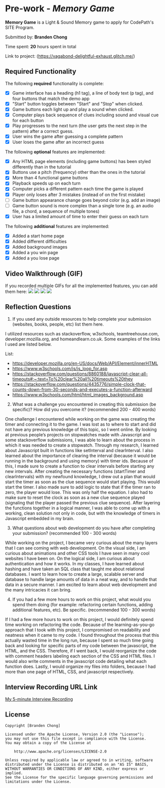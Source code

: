# Pre-work - *Memory Game*

**Memory Game** is a Light & Sound Memory game to apply for CodePath's SITE Program. 

Submitted by: **Branden Chong**

Time spent: **20** hours spent in total

Link to project: (https://vagabond-delightful-exhaust.glitch.me/)

## Required Functionality

The following **required** functionality is complete:

* [x] Game interface has a heading (h1 tag), a line of body text (p tag), and four buttons that match the demo app
* [x] "Start" button toggles between "Start" and "Stop" when clicked. 
* [x] Game buttons each light up and play a sound when clicked. 
* [x] Computer plays back sequence of clues including sound and visual cue for each button
* [x] Play progresses to the next turn (the user gets the next step in the pattern) after a correct guess. 
* [x] User wins the game after guessing a complete pattern
* [x] User loses the game after an incorrect guess

The following **optional** features are implemented:

* [x] Any HTML page elements (including game buttons) has been styled differently than in the tutorial
* [x] Buttons use a pitch (frequency) other than the ones in the tutorial
* [x] More than 4 functional game buttons
* [x] Playback speeds up on each turn
* [x] Computer picks a different pattern each time the game is played
* [x] Player only loses after 3 mistakes (instead of on the first mistake)
* [ ] Game button appearance change goes beyond color (e.g. add an image)
* [ ] Game button sound is more complex than a single tone (e.g. an audio file, a chord, a sequence of multiple tones)
* [x] User has a limited amount of time to enter their guess on each turn

The following **additional** features are implemented:

- [x] Added a start home page
- [x] Added different difficulties
- [x] Added background images
- [x] Added a you win page
- [x] Added a you lose page

## Video Walkthrough (GIF)

If you recorded multiple GIFs for all the implemented features, you can add them here:
![](gif1-link-here)
![](gif2-link-here)
![](gif3-link-here)
![](gif4-link-here)

## Reflection Questions
1. If you used any outside resources to help complete your submission (websites, books, people, etc) list them here. 

I utilized resources such as stackoverflow, w3schools, teamtreehouse.com, developer.mozilla.org, and homeandlearn.co.uk. Some examples of the links I used are listed below. 

List:
- https://developer.mozilla.org/en-US/docs/Web/API/Element/innerHTML
- https://www.w3schools.com/js/js_loop_for.asp
- https://stackoverflow.com/questions/8860188/javascript-clear-all-timeouts#:~:text=To%20clear%20all%20timeouts%20they
- https://stackoverflow.com/questions/4435776/simple-clock-that-counts-down-from-30-seconds-and-executes-a-function-afterward
- https://www.w3schools.com/html/html_images_background.asp


2. What was a challenge you encountered in creating this submission (be specific)? How did you overcome it? (recommended 200 - 400 words) 

One challenge I encountered while working on the game was creating the timer and connecting it to the game. I was lost as to where to start and did not have any previous knowledge of this topic, so I went online. By looking at previous people’s projects on stopwatches made with Javascript and some stackoverflow submissions, I was able to learn about the process in which it was needed to create a stopwatch. Through my research, I learned about Javascript built in functions like setInterval and clearInterval. I also learned about the importance of clearing the interval (because it would be running in the background and using memory) with timer ids. Because of this, I made sure to create a function to clear intervals before starting any new intervals. After creating the necessary functions (startTimer and  clearIntervals) with my newfound knowledge, I drew out a plan that would start the timer as soon as the clue sequence would start playing. This would start the timer. I also made sure to add logic to state that if the timer ran to zero, the player would lose. This was only half the equation. I also had to make sure to reset the clock as soon as a new clue sequence played (signaling that the player passed the previous clue sequence). After layering the functions together in a logical manner, I was able to come up with a working, clean solution not only in code, but with the knowledge of timers in Javascript embedded in my brain.


3. What questions about web development do you have after completing your submission? (recommended 100 - 300 words) 

While working on the project, I became very curious about the many layers that I can see coming with web development. On the visual side, I am curious about animations and other CSS tools I have seen in many cool websites I have been on. On the logical side, I am curious about authentication and how it works. In my classes, I have learned about hashing and have taken an SQL class that taught me about relational databases. I want to learn how to create a large, scalable server and database to handle large amounts of data in a neat way, and to handle that data in a secure manner. I am excited to learn about web development and the many intricacies it can bring.

4. If you had a few more hours to work on this project, what would you spend them doing (for example: refactoring certain functions, adding additional features, etc). Be specific. (recommended 100 - 300 words) 

If I had a few more hours to work on this project, I would definitely spend time working on refactoring the code. Because of the learning-as-you-go approach that I took with this project, I compromised on readability and neatness when it came to my code. I found throughout the process that this actually wasted time in the long run, because I spent so much time going back and looking for specific parts of my code between the javascript, the HTML, and the CSS. Therefore, if I went back, I would reorganize the code with comment headers labeling each section of the CSS and  HTML files. I would also write comments in the javascript code detailing what each function does. Lastly, I would organize my files into folders, because I had more than one page of HTML, CSS, and javascript respectively.



## Interview Recording URL Link

[My 5-minute Interview Recording](your-link-here)


## License

    Copyright [Branden Chong]

    Licensed under the Apache License, Version 2.0 (the "License");
    you may not use this file except in compliance with the License.
    You may obtain a copy of the License at

        http://www.apache.org/licenses/LICENSE-2.0

    Unless required by applicable law or agreed to in writing, software
    distributed under the License is distributed on an "AS IS" BASIS,
    WITHOUT WARRANTIES OR CONDITIONS OF ANY KIND, either express or implied.
    See the License for the specific language governing permissions and
    limitations under the License.